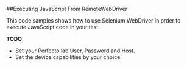 ##Executing JavaScript From RemoteWebDriver

This code samples shows how to use Selenium WebDriver in order to execute JavaScript code in your test.

**TODO:**
- Set your Perfecto lab User, Password and Host.
- Set the device capabilities by your choice.
